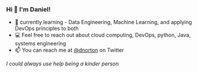 ### Hi 👋 I'm Daniel! 

<!--
**dnorton/dnorton** is a ✨ _special_ ✨ repository because its `README.md` (this file) appears on your GitHub profile.

Here are some ideas to get you started:

- 🔭 I’m currently working on ...
- 🌱 I’m currently learning ...
- 👯 I’m looking to collaborate on ...
- 🤔 I’m looking for help with ...
- 💬 Ask me about ...
- 📫 How to reach me: ...
- 😄 Pronouns: ...
- ⚡ Fun fact: ...
-->

- 🌱 currently learning - Data Engineering, Machine Learning, and applying DevOps principles to both
- 💻 Feel free to reach out about cloud computing, DevOps, python, Java, systems engineering
- 📫 You can reach me at [@dnorton](https://twitter.com/dnorton) on Twitter

_I could always use help being a kinder person_

